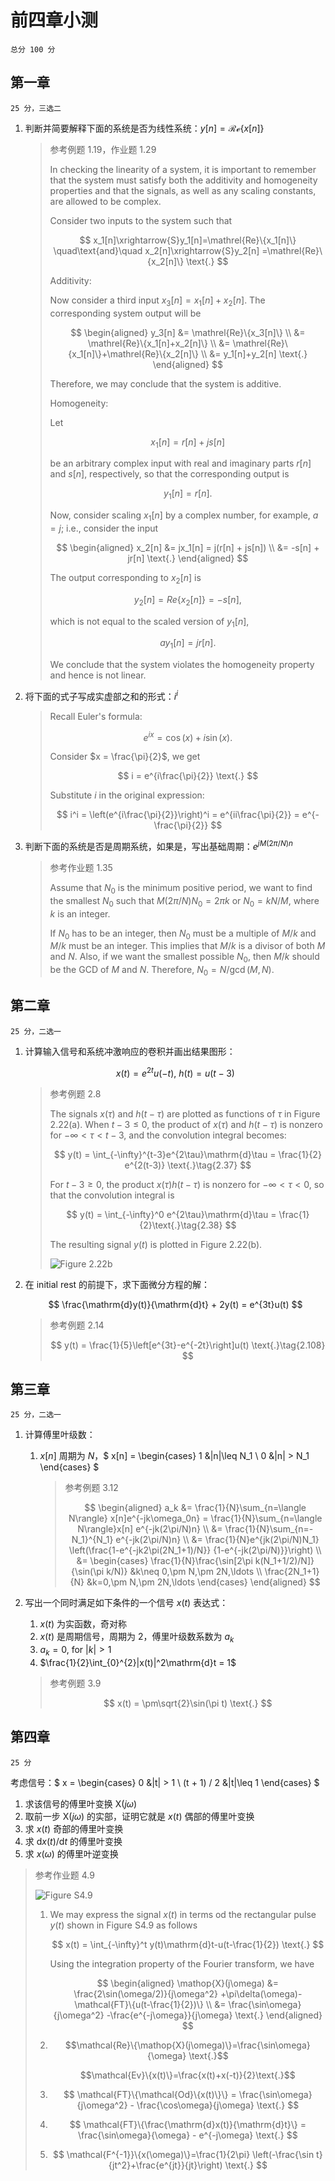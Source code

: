 # 前四章小测

```{note}
总分 100 分
```

## 第一章

```{note}
25 分，三选二
```

1. 判断并简要解释下面的系统是否为线性系统：$y[n] = \mathcal{Re}\{x[n]\}$
   > 参考例题 1.19，作业题 1.29
   >
   > In checking the linearity of a system, it is
   > important to remember that the system must
   > satisfy both the additivity and homogeneity
   > properties and that the signals, as well as
   > any scaling constants, are allowed to be complex.
   >
   > Consider two inputs to the system such that
   >
   > $$
     x_1[n]\xrightarrow{S}y_1[n]=\mathrel{Re}\{x_1[n]\}
     \quad\text{and}\quad x_2[n]\xrightarrow{S}y_2[n]
     =\mathrel{Re}\{x_2[n]\}
     \text{.}
     $$
   >
   > Additivity:
   >
   > Now consider a third input $x_3[n]=x_1[n]+x_2[n]$.
   > The corresponding system output will be
   >
   > $$
     \begin{aligned}
     y_3[n] &= \mathrel{Re}\{x_3[n]\} \\
     &= \mathrel{Re}\{x_1[n]+x_2[n]\} \\
     &= \mathrel{Re}\{x_1[n]\}+\mathrel{Re}\{x_2[n]\} \\
     &= y_1[n]+y_2[n]
     \text{.}
     \end{aligned}
     $$
   >
   > Therefore, we may conclude that the system is additive.
   >
   > Homogeneity:
   >
   > Let
   >
   > $$
     x_1[n] = r[n] + js[n]
     $$
   >
   > be an arbitrary complex input with real and imaginary
   > parts $r[n]$ and $s[n]$, respectively, so that the
   > corresponding output is
   >
   > $$
     y_1[n] = r[n]
     \text{.}
     $$
   >
   > Now, consider scaling $x_1[n]$ by a complex number,
   > for example, $a = j$; i.e., consider the input
   >
   > $$
     \begin{aligned}
     x_2[n] &= jx_1[n] = j(r[n] + js[n]) \\
     &= -s[n] + jr[n]
     \text{.}
     \end{aligned} 
     $$
   >
   > The output corresponding to $x_2[n]$ is
   >
   > $$
     y_2[n] = \mathrel{Re}\{x_2[n]\} = -s[n]
     \text{,}
     $$
   >
   > which is not equal to the scaled version of
   > $y_1[n]$,
   >
   > $$
     ay_1[n] = jr[n]
     \text{.}
     $$
   >
   > We conclude that the system violates the
   > homogeneity property and hence is not linear.
1. 将下面的式子写成实虚部之和的形式：$i^i$
   > Recall Euler's formula:
   > 
   > $$
     e^{ix} = \cos(x) + i\sin(x)
     \text{.}
     $$
   >
   > Consider $x = \frac{\pi}{2}$, we get
   >
   > $$
     i = e^{i\frac{\pi}{2}}
     \text{.}
     $$
   >
   > Substitute $i$ in the original expression:
   >
   > $$
     i^i = \left(e^{i\frac{\pi}{2}}\right)^i
     = e^{ii\frac{\pi}{2}} = e^{-\frac{\pi}{2}}
     $$
1. 判断下面的系统是否是周期系统，如果是，写出基础周期：$e^{jM(2\pi/N)n}$
   > 参考作业题 1.35
   >
   > Assume that $N_0$ is the minimum positive period, we want
   > to find the smallest $N_0$ such that $M(2\pi/N)N_0=2\pi k$
   > or $N_0=kN/M$, where $k$ is an integer.
   >
   > If $N_0$ has to be an integer, then $N_0$ must be a multiple
   > of $M/k$ and $M/k$ must be an integer. This implies that
   > $M/k$ is a divisor of both $M$ and $N$. Also, if we want the
   > smallest possible $N_0$, then $M/k$ should be the GCD of
   > $M$ and $N$. Therefore, $N_0 = N/\operatorname{gcd}(M, N)$.

## 第二章

```{note}
25 分，二选一
```

1. 计算输入信号和系统冲激响应的卷积并画出结果图形：

   $$
      x(t) = e^{2t}u(-t)\text{, }
      h(t) = u(t - 3)
   $$

   > 参考例题 2.8
   >
   > The signals $x(\tau)$ and $h(t-\tau)$ are plotted as functions
   > of $\tau$ in Figure 2.22(a). When $t-3\leq0$, the product of
   > $x(\tau)$ and $h(t-\tau)$ is nonzero for $-\infty<\tau<t-3$,
   > and the convolution integral becomes:
   >
   > $$
     y(t) = \int_{-\infty}^{t-3}e^{2\tau}\mathrm{d}\tau
     = \frac{1}{2} e^{2(t-3)}
     \text{.}\tag{2.37}
     $$
   >
   > For $t-3\geq0$, the product $x(\tau)h(t-\tau)$ is nonzero
   > for $-\infty<\tau<0$, so that the convolution integral is
   >
   > $$
     y(t) = \int_{-\infty}^0 e^{2\tau}\mathrm{d}\tau
     = \frac{1}{2}\text{.}\tag{2.38}
     $$
   >
   > The resulting signal $y(t)$ is plotted in Figure 2.22(b).
   >
   > ![Figure 2.22b](assets/2-8a.jpg)

2. 在 initial rest 的前提下，求下面微分方程的解：

   $$
      \frac{\mathrm{d}y(t)}{\mathrm{d}t} + 2y(t)
      = e^{3t}u(t)
   $$

   > 参考例题 2.14
   >
   > $$
     y(t) = \frac{1}{5}\left[e^{3t}-e^{-2t}\right]u(t)
     \text{.}\tag{2.108}
     $$

## 第三章

```{note}
25 分，二选一
```

1. 计算傅里叶级数：
   1. $x[n]$ 周期为 $N$，$
         x[n] = \begin{cases}
            1 &|n|\leq N_1 \\
            0 &|n| > N_1    
         \end{cases}
   $
      > 参考例题 3.12
      >
      > $$
        \begin{aligned}
        a_k &= \frac{1}{N}\sum_{n=\langle N\rangle}
        x[n]e^{-jk\omega_0n}
        = \frac{1}{N}\sum_{n=\langle N\rangle}x[n]
        e^{-jk(2\pi/N)n} \\
        &= \frac{1}{N}\sum_{n=-N_1}^{N_1}
        e^{-jk(2\pi/N)n} \\
        &= \frac{1}{N}e^{jk(2\pi/N)N_1}
        \left(\frac{1-e^{-jk2\pi(2N_1+1)/N}}
        {1-e^{-jk(2\pi/N)}}\right) \\
        &= \begin{cases}
        \frac{1}{N}\frac{\sin[2\pi k(N_1+1/2)/N]}
        {\sin(\pi k/N)}
        &k\neq 0,\pm N,\pm 2N,\ldots \\
        \frac{2N_1+1}{N}
        &k=0,\pm N,\pm 2N,\ldots
        \end{cases}
        \end{aligned}
        $$


1. 写出一个同时满足如下条件的一个信号 $x(t)$ 表达式：
   1. $x(t)$ 为实函数，奇对称
   1. $x(t)$ 是周期信号，周期为 $2$，傅里叶级数系数为 $a_k$
   1. $a_k = 0\text{, for }|k|>1$
   1. $\frac{1}{2}\int_{0}^{2}|x(t)|^2\mathrm{d}t = 1$

   > 参考例题 3.9
   >
   > $$
     x(t) = \pm\sqrt{2}\sin(\pi t)
     \text{.}
     $$

## 第四章

```{note}
25 分
```

考虑信号：$
x =
\begin{cases}
   0 &|t| > 1 \\
   (t + 1) / 2 &|t|\leq 1
\end{cases}
$

1. 求该信号的傅里叶变换 $\mathop{X}(j\omega)$
1. 取前一步 $\mathop{X}(j\omega)$ 的实部，证明它就是 $x(t)$ 偶部的傅里叶变换
1. 求 $x(t)$ 奇部的傅里叶变换
1. 求 $\mathrm{d}x(t)/\mathrm{d}t$ 的傅里叶变换
1. 求 $x(\omega)$ 的傅里叶逆变换

> 参考作业题 4.9
>
> ![Figure S4.9](assets/4-9a.jpg)
>
> 1.
>    We may express the signal $x(t)$ in terms od the rectangular
>    pulse $y(t)$ shown in Figure S4.9 as follows
>
>    $$
     x(t) = \int_{-\infty}^t y(t)\mathrm{d}t-u(t-\frac{1}{2})
     \text{.}
     $$
>
>    Using the integration property of the Fourier transform, we have
>
>    $$
     \begin{aligned}
     \mathop{X}(j\omega) &= \frac{2\sin(\omega/2)}{j\omega^2}
     +\pi\delta(\omega)-\mathcal{FT}\{u(t-\frac{1}{2})\} \\
     &= \frac{\sin\omega}{j\omega^2}
     -\frac{e^{-j\omega}}{j\omega}
     \text{.}
     \end{aligned}
     $$
>
> 2.
>    $$\mathcal{Re}\{\mathop{X}(j\omega)\}=\frac{\sin\omega}{\omega}
     \text{.}$$
>    
>    $$\mathcal{Ev}\{x(t)\}=\frac{x(t)+x(-t)}{2}\text{.}$$
> 3.
>    $$
     \mathcal{FT}\{\mathcal{Od}\{x(t)\}\} =
     \frac{\sin\omega}{j\omega^2} - \frac{\cos\omega}{j\omega}
     \text{.}
     $$
> 4.
>    $$
     \mathcal{FT}\{\frac{\mathrm{d}x(t)}{\mathrm{d}t}\} =
     \frac{\sin\omega}{\omega} - e^{-j\omega}
     \text{.}
     $$
> 5.
>    $$
     \mathcal{F^{-1}}\{x(\omega)\}=\frac{1}{2\pi}
     \left(-\frac{\sin t}{jt^2}+\frac{e^{jt}}{jt}\right)
     \text{.}
     $$
